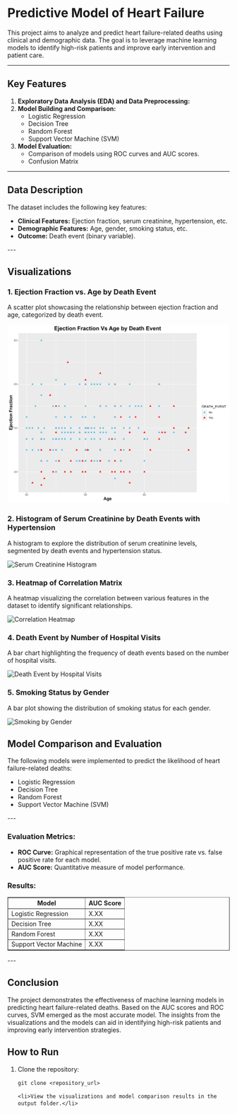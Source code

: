 <h1>Predictive Model of Heart Failure </h1>

<p>This project aims to analyze and predict heart failure-related deaths using clinical and demographic data. The goal is to leverage machine learning models to identify high-risk patients and improve early intervention and patient care.</p>

---
<h2>Key Features</h2>
<ol>
    <li><strong>Exploratory Data Analysis (EDA) and Data Preprocessing:</strong>
    </li>
    <li><strong>Model Building and Comparison:</strong>
        <ul>
            <li>Logistic Regression</li>
            <li>Decision Tree</li>
            <li>Random Forest</li>
            <li>Support Vector Machine (SVM)</li>
        </ul>
    </li>
    <li><strong>Model Evaluation:</strong>
        <ul>
            <li>Comparison of models using ROC curves and AUC scores.</li>
            <li>Confusion Matrix</li>
        </ul>
    </li>
</ol>

---
<h2>Data Description</h2>
<p>The dataset includes the following key features:</p>
<ul>
    <li><strong>Clinical Features:</strong> Ejection fraction, serum creatinine, hypertension, etc.</li>
    <li><strong>Demographic Features:</strong> Age, gender, smoking status, etc.</li>
    <li><strong>Outcome:</strong> Death event (binary variable).</li>
</ul>
---

<h2>Visualizations</h2>
<h3>1. Ejection Fraction vs. Age by Death Event</h3>
<p>A scatter plot showcasing the relationship between ejection fraction and age, categorized by death event.</p>

![Query screencshot](https://github.com/sameena93/Death-rate-by-Cardiovascular-Disease/blob/main/img/ejection_fraction_by_age.jpeg)

<h3>2. Histogram of Serum Creatinine by Death Events with Hypertension</h3>
<p>A histogram to explore the distribution of serum creatinine levels, segmented by death events and hypertension status.</p>
<img src="images/serum_creatinine_histogram.png" alt="Serum Creatinine Histogram">

<h3>3. Heatmap of Correlation Matrix</h3>
<p>A heatmap visualizing the correlation between various features in the dataset to identify significant relationships.</p>
<img src="images/correlation_heatmap.png" alt="Correlation Heatmap">

<h3>4. Death Event by Number of Hospital Visits</h3>
<p>A bar chart highlighting the frequency of death events based on the number of hospital visits.</p>
<img src="images/death_event_hospital_visits.png" alt="Death Event by Hospital Visits">

<h3>5. Smoking Status by Gender</h3>
<p>A bar plot showing the distribution of smoking status for each gender.</p>
<img src="images/smoking_by_gender.png" alt="Smoking by Gender">

<h2>Model Comparison and Evaluation</h2>
<p>The following models were implemented to predict the likelihood of heart failure-related deaths:</p>
<ul>
    <li>Logistic Regression</li>
    <li>Decision Tree</li>
    <li>Random Forest</li>
    <li>Support Vector Machine (SVM)</li>
</ul>
---
<h3>Evaluation Metrics:</h3>
<ul>
    <li><strong>ROC Curve:</strong> Graphical representation of the true positive rate vs. false positive rate for each model.</li>
    <li><strong>AUC Score:</strong> Quantitative measure of model performance.</li>
</ul>

<h3>Results:</h3>
<table border="1">
    <tr>
        <th>Model</th>
        <th>AUC Score</th>
    </tr>
    <tr>
        <td>Logistic Regression</td>
        <td>X.XX</td>
    </tr>
    <tr>
        <td>Decision Tree</td>
        <td>X.XX</td>
    </tr>
    <tr>
        <td>Random Forest</td>
        <td>X.XX</td>
    </tr>
    <tr>
        <td>Support Vector Machine</td>
        <td>X.XX</td>
    </tr>
</table>
---
<h2>Conclusion</h2>
<p>The project demonstrates the effectiveness of machine learning models in predicting heart failure-related deaths. Based on the AUC scores and ROC curves, SVM emerged as the most accurate model. The insights from the visualizations and the models can aid in identifying high-risk patients and improving early intervention strategies.</p>

<h2>How to Run</h2>
<ol>
    <li>Clone the repository:
        <pre><code>git clone &lt;repository_url&gt;</code></pre>
    </li>
 
    <li>View the visualizations and model comparison results in the output folder.</li>
</ol>



